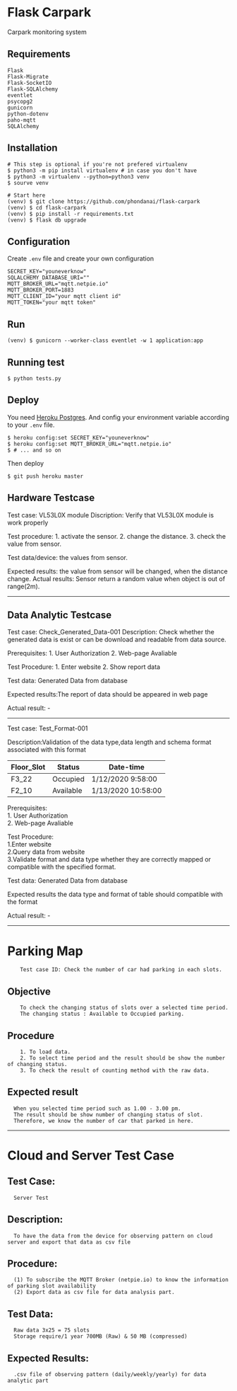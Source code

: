 # Flask Carpark

Carpark monitoring system

## Requirements
```
Flask
Flask-Migrate
Flask-SocketIO
Flask-SQLAlchemy
eventlet
psycopg2
gunicorn
python-dotenv
paho-mqtt
SQLAlchemy
```

## Installation

```
# This step is optional if you're not prefered virtualenv
$ python3 -m pip install virtualenv # in case you don't have
$ python3 -m virtualenv --python=python3 venv
$ sourve venv

# Start here
(venv) $ git clone https://github.com/phondanai/flask-carpark
(venv) $ cd flask-carpark
(venv) $ pip install -r requirements.txt
(venv) $ flask db upgrade
```

## Configuration
Create `.env` file and create your own configuration
```
SECRET_KEY="youneverknow"
SQLALCHEMY_DATABASE_URI=""
MQTT_BROKER_URL="mqtt.netpie.io"
MQTT_BROKER_PORT=1883
MQTT_CLIENT_ID="your mqtt client id"
MQTT_TOKEN="your mqtt token"
```

## Run
```
(venv) $ gunicorn --worker-class eventlet -w 1 application:app
```

## Running test
```
$ python tests.py
```

## Deploy
You need [Heroku Postgres](https://elements.heroku.com/addons/heroku-postgresql).
And config your environment variable according to your `.env` file.
```
$ heroku config:set SECRET_KEY="youneverknow"
$ heroku config:set MQTT_BROKER_URL="mqtt.netpie.io"
$ # ... and so on
```

Then deploy
```
$ git push heroku master
```
## Hardware Testcase

Test case: VL53L0X module
Discription: Verify that VL53L0X module is work properly

Test procedure:	
      1. activate the sensor.
	2. change the distance.
	3. check the value from sensor.
      
Test data/device: the values from sensor.
      
Expected results: the value from sensor will be changed, when the distance change. 
Actual results: Sensor return a random value when object is out of range(2m).


**************************************************************************************************************
## Data Analytic Testcase

Test case: Check_Generated_Data-001
Description: Check whether the generated data is exist or can be download and readable from data source. 

Prerequisites: 
      1. User Authorization
      2. Web-page Avaliable 

Test Procedure:
      1. Enter website 
      2. Show report data

Test data: Generated Data from database 

Expected results:The report of data should be appeared in web page 

Actual result: -

**************************************************************************************************************

Test case: Test_Format-001 <br/>

Description:Validation of the data type,data length and schema format associated with this format<br/>
                
Floor_Slot |	Status   |	 Date-time    
-----------|---------------|----------------------------
F3_22	     |   Occupied	   |  1/12/2020 9:58:00
F2_10	     |   Available   |	1/13/2020 10:58:00
  
Prerequisites:<br/>
        1. User Authorization<br/>
        2. Web-page Avaliable<br/>

Test Procedure:<br/>
        1.Enter website<br/>
        2.Query data from website<br/>
        3.Validate format and data type whether they are correctly mapped or compatible with the specified format.<br/>

Test data: Generated Data from database <br/>

Expected results the data type and format of table should compatible with the format <br/>

Actual result: -

*************************************************************************************************************
# Parking Map
```
    Test case ID: Check the number of car had parking in each slots.
```
## Objective 
```
    To check the changing status of slots over a selected time period.
    The changing status : Available to Occupied parking.
```
## Procedure
```
    1. To load data.
    2. To select time period and the result should be show the number of changing status. 
    3. To check the result of counting method with the raw data. 
```
## Expected result
```
  When you selected time period such as 1.00 - 3.00 pm. 
  The result should be show number of changing status of slot.
  Therefore, we know the number of car that parked in here.
```
*************************************************************************************************************

# Cloud and Server Test Case

## Test Case: 
      Server Test

## Description: 
      To have the data from the device for observing pattern on cloud server and export that data as csv file

## Procedure: 
      (1) To subscribe the MQTT Broker (netpie.io) to know the information of parking slot availability 
      (2) Export data as csv file for data analysis part.

 ## Test Data: 
      Raw data 3x25 = 75 slots
      Storage require/1 year 700MB (Raw) & 50 MB (compressed)

 ## Expected Results:
      .csv file of observing pattern (daily/weekly/yearly) for data analytic part
